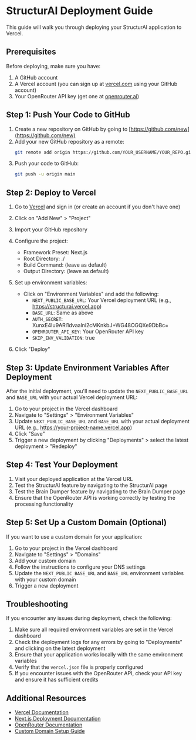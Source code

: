 # StructurAI Deployment Guide

This guide will walk you through deploying your StructurAI application to Vercel.

## Prerequisites

Before deploying, make sure you have:

1. A GitHub account
2. A Vercel account (you can sign up at [vercel.com](https://vercel.com) using your GitHub account)
3. Your OpenRouter API key (get one at [openrouter.ai](https://openrouter.ai))

## Step 1: Push Your Code to GitHub

1. Create a new repository on GitHub by going to [https://github.com/new](https://github.com/new)
2. Add your new GitHub repository as a remote:
   ```bash
   git remote add origin https://github.com/YOUR_USERNAME/YOUR_REPO.git
   ```
3. Push your code to GitHub:
   ```bash
   git push -u origin main
   ```

## Step 2: Deploy to Vercel

1. Go to [Vercel](https://vercel.com/) and sign in (or create an account if you don't have one)
2. Click on "Add New" > "Project"
3. Import your GitHub repository
4. Configure the project:
   - Framework Preset: Next.js
   - Root Directory: ./
   - Build Command: (leave as default)
   - Output Directory: (leave as default)

5. Set up environment variables:
   - Click on "Environment Variables" and add the following:
     - `NEXT_PUBLIC_BASE_URL`: Your Vercel deployment URL (e.g., https://structurai.vercel.app)
     - `BASE_URL`: Same as above
     - `AUTH_SECRET`: XunxE4Iu9ARl1dvaalni2cMKnkbJ+WG48OGQXe9DbBc=
     - `OPENROUTER_API_KEY`: Your OpenRouter API key
     - `SKIP_ENV_VALIDATION`: true

6. Click "Deploy"

## Step 3: Update Environment Variables After Deployment

After the initial deployment, you'll need to update the `NEXT_PUBLIC_BASE_URL` and `BASE_URL` with your actual Vercel deployment URL:

1. Go to your project in the Vercel dashboard
2. Navigate to "Settings" > "Environment Variables"
3. Update `NEXT_PUBLIC_BASE_URL` and `BASE_URL` with your actual deployment URL (e.g., https://your-project-name.vercel.app)
4. Click "Save"
5. Trigger a new deployment by clicking "Deployments" > select the latest deployment > "Redeploy"

## Step 4: Test Your Deployment

1. Visit your deployed application at the Vercel URL
2. Test the StructurAI feature by navigating to the StructurAI page
3. Test the Brain Dumper feature by navigating to the Brain Dumper page
4. Ensure that the OpenRouter API is working correctly by testing the processing functionality

## Step 5: Set Up a Custom Domain (Optional)

If you want to use a custom domain for your application:

1. Go to your project in the Vercel dashboard
2. Navigate to "Settings" > "Domains"
3. Add your custom domain
4. Follow the instructions to configure your DNS settings
5. Update the `NEXT_PUBLIC_BASE_URL` and `BASE_URL` environment variables with your custom domain
6. Trigger a new deployment

## Troubleshooting

If you encounter any issues during deployment, check the following:

1. Make sure all required environment variables are set in the Vercel dashboard
2. Check the deployment logs for any errors by going to "Deployments" and clicking on the latest deployment
3. Ensure that your application works locally with the same environment variables
4. Verify that the `vercel.json` file is properly configured
5. If you encounter issues with the OpenRouter API, check your API key and ensure it has sufficient credits

## Additional Resources

- [Vercel Documentation](https://vercel.com/docs)
- [Next.js Deployment Documentation](https://nextjs.org/docs/deployment)
- [OpenRouter Documentation](https://openrouter.ai/docs)
- [Custom Domain Setup Guide](https://vercel.com/docs/projects/domains/add-a-domain) 
